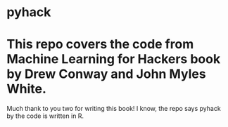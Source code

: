 # pyhack
# This repo covers the code from Machine Learning for Hackers book by Drew Conway and John Myles White. 
Much thank to you two for writing this book!
I know, the repo says pyhack by the code is written in R.
